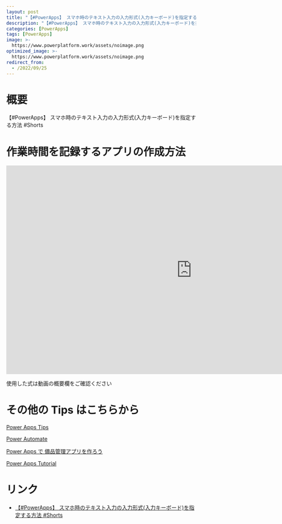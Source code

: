 ```yaml
---
layout: post
title: "【#PowerApps】 スマホ時のテキスト入力の入力形式(入力キーボード)を指定する方法 #Shorts"
description: "【#PowerApps】 スマホ時のテキスト入力の入力形式(入力キーボード)を指定する方法 #Shortsを動画で分かりやすく解説"
categories: [PowerApps]
tags: [PowerApps]
image: >-
  https://www.powerplatform.work/assets/noimage.png
optimized_image: >-
  https://www.powerplatform.work/assets/noimage.png
redirect_from:
  - /2022/09/25
---
```



#  概要

【#PowerApps】 スマホ時のテキスト入力の入力形式(入力キーボード)を指定する方法 #Shorts


# 作業時間を記録するアプリの作成方法

<iframe width="983" height="553" src="https://www.youtube.com/embed/8zRY9gJ0r80" title="YouTube video player" frameborder="0" allow="accelerometer; autoplay; clipboard-write; encrypted-media; gyroscope; picture-in-picture" allowfullscreen></iframe>


使用した式は動画の概要欄をご確認ください


# その他の Tips はこちらから

[Power Apps Tips](https://www.youtube.com/watch?v=VrAQf3JQ7yM&list=PLVhFi1fb3DqakSLVMn22DDcySXh9jtzi- )


[Power Automate](https://www.youtube.com/watch?v=-YnJYT0ASEM&list=PLVhFi1fb3Dqbzic6GieqnLFgD3aTj-eHA)


[Power Apps で 備品管理アプリを作ろう](https://www.youtube.com/playlist?list=PLVhFi1fb3DqZM3HKb8Hea6XEL96990Fyn)


[Power Apps Tutorial](https://www.youtube.com/playlist?list=PLVhFi1fb3DqalxpL974VvAJvV4iWoSbe_)


# リンク


- [【#PowerApps】 スマホ時のテキスト入力の入力形式(入力キーボード)を指定する方法 #Shorts](https://www.youtube.com/watch?v=8zRY9gJ0r80)

